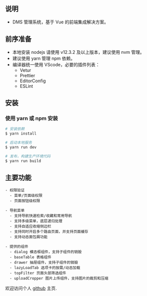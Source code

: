 ## 说明

- DMS 管理系统，基于 Vue 的前端集成解决方案。

## 前序准备

- 本地安装 nodejs 请使用 v12.3.2 及以上版本，建议使用 nvm 管理。
- 建议使用 yarn 管理 npm 依赖。
- 编译器统一使用 VScode，必要的插件列表：
  - Vetur
  - Prettier
  - EditorConfig
  - ESLint

## 安装

### 使用 yarn 或 npm 安装

```bash
# 安装依赖
$ yarn install

# 启动本地服务
$ yarn run dev

# 发布，构建生产环境代码
$ yarn run build
```

## 主要功能

```
- 权限验证
  - 菜单/页面级权限
  - 页面按钮级权限

- 导航菜单
  - 支持导航快速检索/收藏和常用导航
  - 支持多级菜单，底层递归处理
  - 支持自适应收缩侧边栏
  - 支持同时开启多个路由页面，并支持页面缓存
  - 支持动态面包屑功能

- 提供的组件
  - dialog 模态框组件，支持子组件的销毁
  - baseTable 表格组件
  - drawer 抽屉组件，支持子组件的销毁
  - lazyLoadTab 选项卡的按需/动态加载
  - topFilter 页面头部筛选组件
  - uploadCropper 图片上传组件，支持图片的裁剪和压缩
```

欢迎访问个人 [github](https://github.com/jiaozhiye/) 主页.
